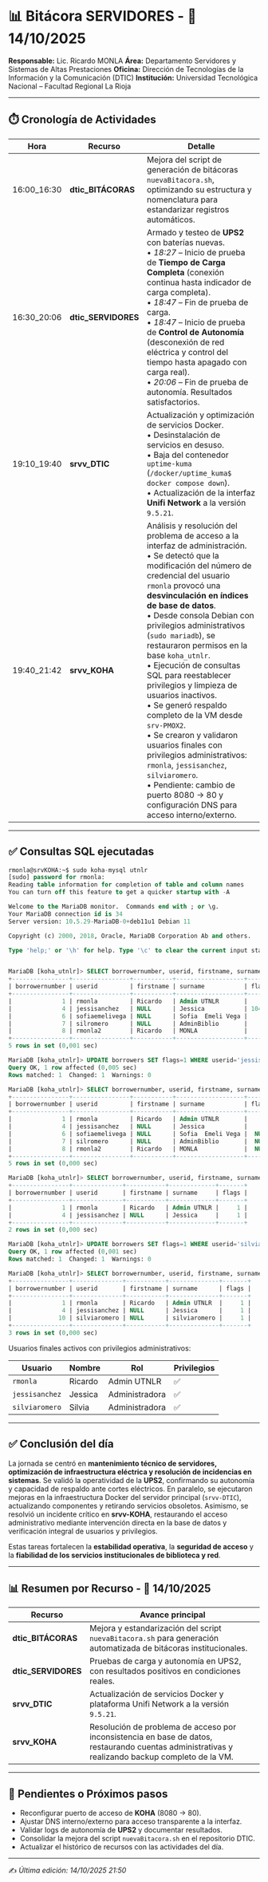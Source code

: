 # 📊 Bitácora SERVIDORES - 📅 14/10/2025

**Responsable:** Lic. Ricardo MONLA
**Área:** Departamento Servidores y Sistemas de Altas Prestaciones
**Oficina:** Dirección de Tecnologías de la Información y la Comunicación (DTIC)
**Institución:** Universidad Tecnológica Nacional – Facultad Regional La Rioja

---

## ⏱️ Cronología de Actividades

| Hora          | Recurso             | Detalle                   |
| ------------- | ------------------- | ------------------------- |
| 16:00_16:30 | **dtic_BITÁCORAS**  | Mejora del script de generación de bitácoras `nuevaBitacora.sh`, optimizando su estructura y nomenclatura para estandarizar registros automáticos. |
| 16:30_20:06 | **dtic_SERVIDORES** | Armado y testeo de **UPS2** con baterías nuevas. <br>• *18:27* – Inicio de prueba de **Tiempo de Carga Completa** (conexión continua hasta indicador de carga completa).<br>• *18:47* – Fin de prueba de carga.<br>• *18:47* – Inicio de prueba de **Control de Autonomía** (desconexión de red eléctrica y control del tiempo hasta apagado con carga real).<br>• *20:06* – Fin de prueba de autonomía. Resultados satisfactorios. |
| 19:10_19:40 | **srvv_DTIC**       | Actualización y optimización de servicios Docker.<br>• Desinstalación de servicios en desuso.<br>• Baja del contenedor `uptime-kuma` (`/docker/uptime_kuma$ docker compose down`).<br>• Actualización de la interfaz **Unifi Network** a la versión `9.5.21`. |
| 19:40_21:42 | **srvv_KOHA**       | Análisis y resolución del problema de acceso a la interfaz de administración. <br>• Se detectó que la modificación del número de credencial del usuario `rmonla` provocó una **desvinculación en índices de base de datos**. <br>• Desde consola Debian con privilegios administrativos (`sudo mariadb`), se restauraron permisos en la base `koha_utnlr`. <br>• Ejecución de consultas SQL para reestablecer privilegios y limpieza de usuarios inactivos. <br>• Se generó respaldo completo de la VM desde `srv-PMOX2`. <br>• Se crearon y validaron usuarios finales con privilegios administrativos: `rmonla`, `jessisanchez`, `silviaromero`. <br>• Pendiente: cambio de puerto 8080 → 80 y configuración DNS para acceso interno/externo. |

---

## ✅ Consultas SQL ejecutadas

```sql
rmonla@srvKOHA:~$ sudo koha-mysql utnlr
[sudo] password for rmonla: 
Reading table information for completion of table and column names
You can turn off this feature to get a quicker startup with -A

Welcome to the MariaDB monitor.  Commands end with ; or \g.
Your MariaDB connection id is 34
Server version: 10.5.29-MariaDB-0+deb11u1 Debian 11

Copyright (c) 2000, 2018, Oracle, MariaDB Corporation Ab and others.

Type 'help;' or '\h' for help. Type '\c' to clear the current input statement.


MariaDB [koha_utnlr]> SELECT borrowernumber, userid, firstname, surname, flags FROM borrowers;
+----------------+----------------+-----------+-------------------+------------+
| borrowernumber | userid         | firstname | surname           | flags      |
+----------------+----------------+-----------+-------------------+------------+
|              1 | rmonla         | Ricardo   | Admin UTNLR       |          1 |
|              4 | jessisanchez   | NULL      | Jessica           | 1040055926 |
|              6 | sofiaemelivega | NULL      | Sofia  Emeli Vega |       NULL |
|              7 | silromero      | NULL      | AdminBiblio       |       NULL |
|              8 | rmonla2        | Ricardo   | MONLA             |       NULL |
+----------------+----------------+-----------+-------------------+------------+
5 rows in set (0,001 sec)

MariaDB [koha_utnlr]> UPDATE borrowers SET flags=1 WHERE userid='jessisanchez';
Query OK, 1 row affected (0,005 sec)
Rows matched: 1  Changed: 1  Warnings: 0

MariaDB [koha_utnlr]> SELECT borrowernumber, userid, firstname, surname, flags FROM borrowers;
+----------------+----------------+-----------+-------------------+-------+
| borrowernumber | userid         | firstname | surname           | flags |
+----------------+----------------+-----------+-------------------+-------+
|              1 | rmonla         | Ricardo   | Admin UTNLR       |     1 |
|              4 | jessisanchez   | NULL      | Jessica           |     1 |
|              6 | sofiaemelivega | NULL      | Sofia  Emeli Vega |  NULL |
|              7 | silromero      | NULL      | AdminBiblio       |  NULL |
|              8 | rmonla2        | Ricardo   | MONLA             |  NULL |
+----------------+----------------+-----------+-------------------+-------+
5 rows in set (0,000 sec)

MariaDB [koha_utnlr]> SELECT borrowernumber, userid, firstname, surname, flags FROM borrowers;
+----------------+--------------+-----------+-------------+-------+
| borrowernumber | userid       | firstname | surname     | flags |
+----------------+--------------+-----------+-------------+-------+
|              1 | rmonla       | Ricardo   | Admin UTNLR |     1 |
|              4 | jessisanchez | NULL      | Jessica     |     1 |
+----------------+--------------+-----------+-------------+-------+
2 rows in set (0,000 sec)

MariaDB [koha_utnlr]> UPDATE borrowers SET flags=1 WHERE userid='silviaromero';
Query OK, 1 row affected (0,001 sec)
Rows matched: 1  Changed: 1  Warnings: 0

MariaDB [koha_utnlr]> SELECT borrowernumber, userid, firstname, surname, flags FROM borrowers;
+----------------+--------------+-----------+--------------+-------+
| borrowernumber | userid       | firstname | surname      | flags |
+----------------+--------------+-----------+--------------+-------+
|              1 | rmonla       | Ricardo   | Admin UTNLR  |     1 |
|              4 | jessisanchez | NULL      | Jessica      |     1 |
|             10 | silviaromero | NULL      | silviaromero |     1 |
+----------------+--------------+-----------+--------------+-------+
3 rows in set (0,000 sec)
```

Usuarios finales activos con privilegios administrativos:

| Usuario        | Nombre  | Rol            | Privilegios |
| -------------- | ------- | -------------- | ----------- |
| `rmonla`       | Ricardo | Admin UTNLR    | ✅           |
| `jessisanchez` | Jessica | Administradora | ✅           |
| `silviaromero` | Silvia  | Administradora | ✅           |

---

## ✅ Conclusión del día

La jornada se centró en **mantenimiento técnico de servidores, optimización de infraestructura eléctrica y resolución de incidencias en sistemas**.
Se validó la operatividad de la **UPS2**, confirmando su autonomía y capacidad de respaldo ante cortes eléctricos.
En paralelo, se ejecutaron mejoras en la infraestructura Docker del servidor principal (`srvv-DTIC`), actualizando componentes y retirando servicios obsoletos.
Asimismo, se resolvió un incidente crítico en **srvv-KOHA**, restaurando el acceso administrativo mediante intervención directa en la base de datos y verificación integral de usuarios y privilegios.

Estas tareas fortalecen la **estabilidad operativa**, la **seguridad de acceso** y la **fiabilidad de los servicios institucionales de biblioteca y red**.

---

## 📊 Resumen por Recurso - 📅 14/10/2025

| Recurso             | Avance principal |
| ------------------- | ---------------- |
| **dtic_BITÁCORAS**  | Mejora y estandarización del script `nuevaBitacora.sh` para generación automatizada de bitácoras institucionales.                                |
| **dtic_SERVIDORES** | Pruebas de carga y autonomía en UPS2, con resultados positivos en condiciones reales.                                                            |
| **srvv_DTIC**       | Actualización de servicios Docker y plataforma Unifi Network a la versión `9.5.21`.                                                              |
| **srvv_KOHA**       | Resolución de problema de acceso por inconsistencia en base de datos, restaurando cuentas administrativas y realizando backup completo de la VM. |

---

## 📌 Pendientes o Próximos pasos

* Reconfigurar puerto de acceso de **KOHA** (8080 → 80).
* Ajustar DNS interno/externo para acceso transparente a la interfaz.
* Validar logs de autonomía de **UPS2** y documentar resultados.
* Consolidar la mejora del script `nuevaBitacora.sh` en el repositorio DTIC.
* Actualizar el histórico de recursos con las actividades del día.

---

✍️ *Última edición: 14/10/2025 21:50*

